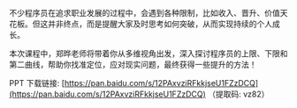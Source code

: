 不少程序员在追求职业发展的过程中，会遇到各种限制，比如收入、晋升、价值天花板。但这并非终点，而是提醒大家及时思考如何突破，从而实现持续的个人成长。

本次课程中，郑晔老师将带着你从多维视角出发，深入探讨程序员的上限、下限和第二曲线，帮助你找准定位，应对现实问题，最终获得一些提升的方法！

PPT 下载链接: [https://pan.baidu.com/s/12PAxvziRFkkjseU1FZzDCQ](https://pan.baidu.com/s/12PAxvziRFkkjseU1FZzDCQ) （提取码: vz82）